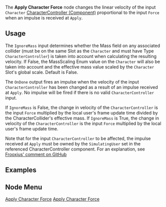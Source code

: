 <languages></languages> <translate>

The **Apply Character Force** node changes the linear velocity of the
input `Character` [CharacterController
(Component)](CharacterController_(Component) "wikilink") proportional to
the input `Force` when an impulse is received at `Apply`.

## Usage

The `IgnoreMass` input determines whether the Mass field on any
associated collider (must be on the same Slot as the `Character` and
must have Type `CharacterController`) is taken into account when
calculating the resulting velocity. If False, the MassScaling Enum value
on the `Character` will also be taken into account and the effective
mass value scaled by the `Character` Slot's global scale. Default is
False.

The `OnDone` output fires an impulse when the velocity of the input
`CharacterController` has been changed as a result of an impulse
received at `Apply`. No impulse will be fired if there is no valid
`CharacterController` input.

If `IgnoreMass` is False, the change in velocity of the
`CharacterController` is the input `Force` multiplied by the local
user's frame update time divided by the CharacterCollider's effective
mass. If `IgnoreMass` is True, the change in velocity of the
`CharacterController` is the input `Force` multiplied by the local
user's frame update time.

Note that for the input `CharacterController` to be affected, the
impulse received at `Apply` must be owned by the `SimulatingUser` set in
the referenced CharacterController component. For an explanation, see
[Frooxius' comment on
GitHub](https://github.com/Resonite-Metaverse/ResonitePublic/issues/3197#issuecomment-944923044)

## Examples

## Node Menu

</translate>

[Apply Character Force](Category:Protoflux{{#translation:}} "wikilink")
[Apply Character
Force](Category:Protoflux:Physics{{#translation:}} "wikilink")